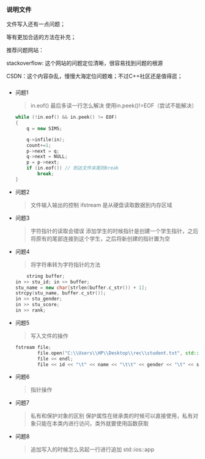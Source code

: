 ### 说明文件

文件写入还有一点问题；

等有更加合适的方法在补充；

推荐问题网站：

stackoverflow: 这个网站的问题定位清晰，很容易找到问题的根源

CSDN：这个内容杂乱，慢慢大海定位问题难；不过C++社区还是值得逛；



### 
+ 问题1
	> in.eof() 最后多读一行怎么解决
	> 使用in.peek()!=EOF（尝试不能解决）
	```c++
	while (!in.eof() && in.peek() != EOF)
	{
		q = new SIMS;

		q->infile(in);
		count+=1;
		p->next = q;
		q->next = NULL;
		p = p->next;
		if (in.eof()) // 到达文件末尾则break
			break;
	}
	```
+ 问题2	
	>文件输入输出的控制
	ifstream 是从硬盘读取数据到内存区域
+ 问题3
	>字符指针的读取会错误
	>添加学生的时候指针是创建一个学生指针，之后将原有的尾部连接到这个学生，之后将新创建的指针置为空
+ 问题4
	>将字符串转为字符指针的方法
	
	```c++
		string buffer;
	in >> stu_id; in >> buffer;
	stu_name = new char[strlen(buffer.c_str()) + 1];
	strcpy(stu_name, buffer.c_str());
	in >> stu_gender;
	in >> stu_score;
	in >> rank;
	```
	
+ 问题5
	>写入文件的操作
	```c++
	fstream file;
			file.open("C:\\Users\\HP\\Desktop\\rec\\student.txt", std::ios::app);
			file << endl;
			file << id << "\t" << name << "\t\t" << gender << "\t" << score <<'\t'<<rak<<endl;
	```
+ 问题6
	>指针操作
+ 问题7
	>私有和保护对象的区别
	保护属性在继承类的时候可以直接使用，私有对象只能在本类内进行访问，类外就要使用函数获取
+ 问题8
	>追加写入的时候怎么另起一行进行追加
	std::ios::app

